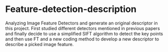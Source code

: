 # Feature-detection-description
Analyzing Image Feature Detectors and generate an original descriptor in this project. First studied different detectors mentioned in previous papers and finally decide to use a simplified SIFT algorithm to detect the key points and then use FT and a new coding method to develop a new descriptor to describe a picked image feature.
